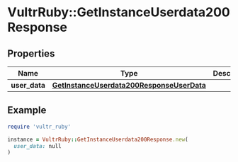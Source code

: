 # VultrRuby::GetInstanceUserdata200Response

## Properties

| Name | Type | Description | Notes |
| ---- | ---- | ----------- | ----- |
| **user_data** | [**GetInstanceUserdata200ResponseUserData**](GetInstanceUserdata200ResponseUserData.md) |  | [optional] |

## Example

```ruby
require 'vultr_ruby'

instance = VultrRuby::GetInstanceUserdata200Response.new(
  user_data: null
)
```

